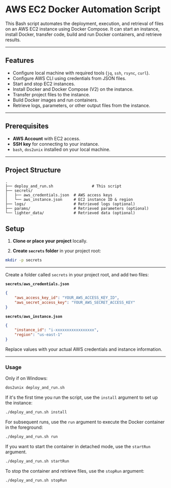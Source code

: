 # AWS EC2 Docker Automation Script

This Bash script automates the deployment, execution, and retrieval of files on an AWS EC2 instance using Docker Compose. It can start an instance, install Docker, transfer code, build and run Docker containers, and retrieve results.

---

## Features

- Configure local machine with required tools (`jq`, `ssh`, `rsync`, `curl`).
- Configure AWS CLI using credentials from JSON files.
- Start and stop EC2 instances.
- Install Docker and Docker Compose (V2) on the instance.
- Transfer project files to the instance.
- Build Docker images and run containers.
- Retrieve logs, parameters, or other output files from the instance.

---

## Prerequisites

- **AWS Account** with EC2 access.
- **SSH key** for connecting to your instance.
- `bash`, `dos2unix` installed on your local machine.

---

## Project Structure

```text
.
├── deploy_and_run.sh                 # This script
├── secrets/
│   ├── aws_credentials.json  # AWS access keys
│   └── aws_instance.json     # EC2 instance ID & region
├── logs/                     # Retrieved logs (optional)
├── params/                   # Retrieved parameters (optional)
└── lighter_data/             # Retrieved data (optional)
```

## Setup

1. **Clone or place your project** locally.

2. **Create `secrets` folder** in your project root:

```bash
mkdir -p secrets
```

---

Create a folder called `secrets` in your project root, and add two files:

**`secrets/aws_credentials.json`**

```json
{
    "aws_access_key_id": "YOUR_AWS_ACCESS_KEY_ID",
    "aws_secret_access_key": "YOUR_AWS_SECRET_ACCESS_KEY"
}
```

**`secrets/aws_instance.json`**

```json
{
    "instance_id": "i-xxxxxxxxxxxxxxxxx",
    "region": "us-east-1"
}
```

Replace values with your actual AWS credentials and instance information.

---

### Usage

Only if on Windows:

```bash
dos2unix deploy_and_run.sh
```

If it's the first time you run the script, use the `install` argument to set up the instance:

```bash
./deploy_and_run.sh install
```

For subsequent runs, use the `run` argument to execute the Docker container in the foreground:

```bash
./deploy_and_run.sh run
```

If you want to start the container in detached mode, use the `startRun` argument.

```bash
./deploy_and_run.sh startRun
```

To stop the container and retrieve files, use the `stopRun` argument:

```bash
./deploy_and_run.sh stopRun
```
